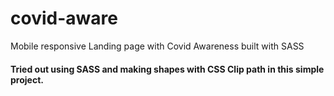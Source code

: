# covid-aware
Mobile responsive Landing page with Covid Awareness built with SASS

#### Tried out using SASS and making shapes with CSS Clip path in this simple project.
